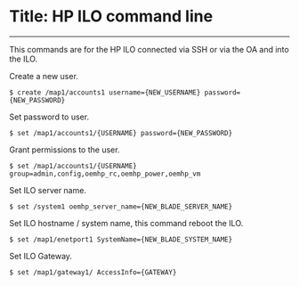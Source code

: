 # Title: HP ILO command line
<!-- Position: 1 -->
---
This commands are for the HP ILO connected via SSH or via the OA and into the ILO.

Create a new user.
```
$ create /map1/accounts1 username={NEW_USERNAME} password={NEW_PASSWORD}
```

Set password to user.
```
$ set /map1/accounts1/{USERNAME} password={NEW_PASSWORD}
```

Grant permissions to the user.
```
$ set /map1/accounts1/{USERNAME} group=admin,config,oemhp_rc,oemhp_power,oemhp_vm
```

Set ILO server name.
```
$ set /system1 oemhp_server_name={NEW_BLADE_SERVER_NAME}
```

Set ILO hostname / system name, this command reboot the ILO.
```
$ set /map1/enetport1 SystemName={NEW_BLADE_SYSTEM_NAME}
```

Set ILO Gateway.
```
$ set /map1/gateway1/ AccessInfo={GATEWAY}
```
